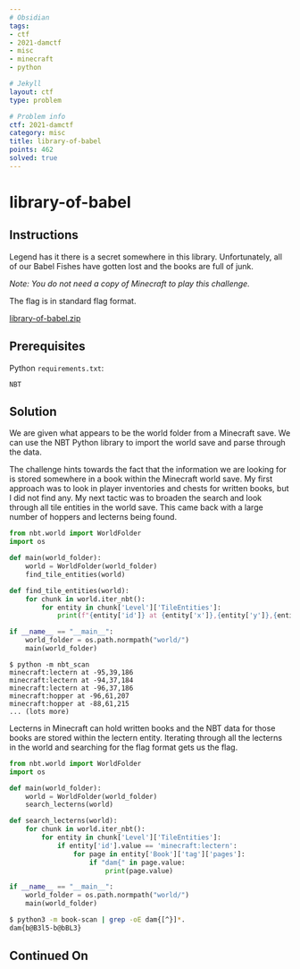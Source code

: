```yaml
---
# Obsidian
tags:
- ctf
- 2021-damctf
- misc
- minecraft
- python

# Jekyll
layout: ctf
type: problem

# Problem info
ctf: 2021-damctf
category: misc
title: library-of-babel
points: 462
solved: true
---
```


# library-of-babel

## Instructions

Legend has it there is a secret somewhere in this library. Unfortunately, all of our Babel Fishes have gotten lost and the books are full of junk.

_Note: You do not need a copy of Minecraft to play this challenge._

The flag is in standard flag format.

[library-of-babel.zip](#)

## Prerequisites
Python `requirements.txt`:
```
NBT
```

## Solution

We are given what appears to be the world folder from a Minecraft save. We can use the NBT Python library to import the world save and parse through the data.

The challenge hints towards the fact that the information we are looking for is stored somewhere in a book within the Minecraft world save. My first approach was to look in player inventories and chests for written books, but I did not find any. My next tactic was to broaden the search and look through all tile entities in the world save. This came back with a large number of hoppers and lecterns being found.

```python
from nbt.world import WorldFolder
import os

def main(world_folder):
    world = WorldFolder(world_folder)
    find_tile_entities(world)

def find_tile_entities(world):
    for chunk in world.iter_nbt():
        for entity in chunk['Level']['TileEntities']:
            print(f"{entity['id']} at {entity['x']},{entity['y']},{entity['z']}")

if __name__ == "__main__":
    world_folder = os.path.normpath("world/")
    main(world_folder)
```

```shell
$ python -m nbt_scan
minecraft:lectern at -95,39,186
minecraft:lectern at -94,37,184
minecraft:lectern at -96,37,186
minecraft:hopper at -96,61,207
minecraft:hopper at -88,61,215
... (lots more)
```

Lecterns in Minecraft can hold written books and the NBT data for those books are stored within the lectern entity. Iterating through all the lecterns in the world and searching for the flag format gets us the flag.
```python
from nbt.world import WorldFolder
import os

def main(world_folder):
    world = WorldFolder(world_folder)
    search_lecterns(world)

def search_lecterns(world):
    for chunk in world.iter_nbt():
        for entity in chunk['Level']['TileEntities']:
            if entity['id'].value == 'minecraft:lectern':
                for page in entity['Book']['tag']['pages']:
                    if "dam{" in page.value:
                        print(page.value)

if __name__ == "__main__":
    world_folder = os.path.normpath("world/")
    main(world_folder)
```
```bash
$ python3 -m book-scan | grep -oE dam{[^}]*.
dam{b@B3l5-b@bBL3}
```

## Continued On


